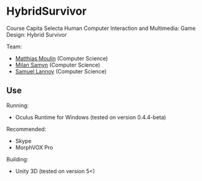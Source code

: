 HybridSurvivor
======================

Course Capita Selecta Human Computer Interaction and Multimedia: Game Design: Hybrid Survivor

Team:
* [Matthias Moulin](https://github.com/matt77hias) (Computer Science)
* [Milan Samyn](https://github.com/MilanSamyn) (Computer Science)
* [Samuel Lannoy](https://github.com/SamuelLannoy) (Computer Science)

Use
--------

Running:
* Oculus Runtime for Windows (tested on version 0.4.4-beta)

Recommended:
* Skype
* MorphVOX Pro

Building:
* Unity 3D (tested on version 5<)